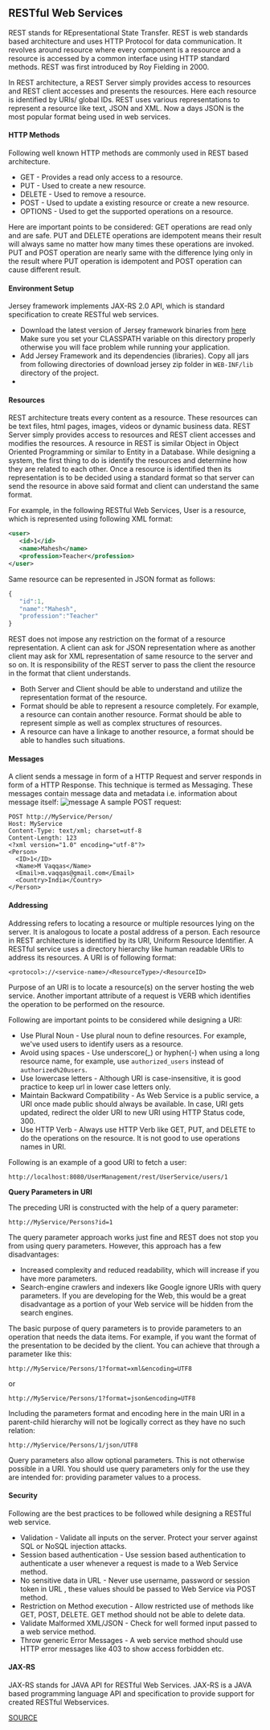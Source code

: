 ## RESTful Web Services
REST stands for REpresentational State Transfer. REST is web standards based architecture and uses HTTP Protocol for data communication. It revolves around resource where every component is a resource and a resource is accessed by a common interface using HTTP standard methods. REST was first introduced by Roy Fielding in 2000. 

In REST architecture, a REST Server simply provides access to resources and REST client accesses and presents the resources. Here each resource is identified by URIs/ global IDs. REST uses various representations to represent a resource like text, JSON and XML. Now a days JSON is the most popular format being used in web services.

#### HTTP Methods
Following well known HTTP methods are commonly used in REST based architecture.
* GET - Provides a read only access to a resource.
* PUT - Used to create a new resource.
* DELETE - Used to remove a resource.
* POST - Used to update a existing resource or create a new resource.
* OPTIONS - Used to get the supported operations on a resource.

Here are important points to be considered:
GET operations are read only and are safe. PUT and DELETE operations are idempotent means their result will always same no matter how many times these operations are invoked. PUT and POST operation are nearly same with the difference lying only in the result where PUT operation is idempotent and POST operation can cause different result.

#### Environment Setup
Jersey framework implements JAX-RS 2.0 API, which is standard specification to create RESTful web services. 
* Download the latest version of Jersey framework binaries from [here](https://jersey.java.net/download.html) Make sure you set your CLASSPATH variable on this directory properly otherwise you will face problem while running your application.
* Add Jersey Framework and its dependencies (libraries). Copy all jars from following directories of download jersey zip folder in `WEB-INF/lib` directory of the project.
* 

#### Resources
REST architecture treats every content as a resource. These resources can be text files, html pages, images, videos or dynamic business data. REST Server simply provides access to resources and REST client accesses and modifies the resources. A resource in REST is similar Object in Object Oriented Programming or similar to Entity in a Database. While designing a system, the first thing to do is identify the resources and determine how they are related to each other. Once a resource is identified then its representation is to be decided using a standard format so that server can send the resource in above said format and client can understand the same format.

For example, in the following RESTful Web Services, User is a resource, which is represented using following XML format:
```xml
<user>
   <id>1</id>
   <name>Mahesh</name>
   <profession>Teacher</profession>
</user>
```
Same resource can be represented in JSON format as follows:
```javascript
{
   "id":1,
   "name":"Mahesh",
   "profession":"Teacher"
}
```
REST does not impose any restriction on the format of a resource representation. A client can ask for JSON representation where as another client may ask for XML representation of same resource to the server and so on. It is responsibility of the REST server to pass the client the resource in the format that client understands.
* Both Server and Client should be able to understand and utilize the representation format of the resource.
* Format should be able to represent a resource completely. For example, a resource can contain another resource. Format should be able to represent simple as well as complex structures of resources.
* A resource can have a linkage to another resource, a format should be able to handles such situations.

#### Messages
A client sends a message in form of a HTTP Request and server responds in form of a HTTP Response. This technique is termed as Messaging. These messages contain message data and metadata i.e. information about message itself:
![message](https://cloud.githubusercontent.com/assets/13823751/13498043/df6b0222-e11d-11e5-9598-9d204de18298.jpg)
A sample POST request:
```
POST http://MyService/Person/
Host: MyService
Content-Type: text/xml; charset=utf-8
Content-Length: 123
<?xml version="1.0" encoding="utf-8"?>
<Person>
  <ID>1</ID>
  <Name>M Vaqqas</Name>
  <Email>m.vaqqas@gmail.com</Email>
  <Country>India</Country>
</Person>
```


#### Addressing
Addressing refers to locating a resource or multiple resources lying on the server. It is analogous to locate a postal address of a person. Each resource in REST architecture is identified by its URI, Uniform Resource Identifier. A RESTful service uses a directory hierarchy like human readable URIs to address its resources. A URI is of following format:
```
<protocol>://<service-name>/<ResourceType>/<ResourceID>
```
Purpose of an URI is to locate a resource(s) on the server hosting the web service. Another important attribute of a request is VERB which identifies the operation to be performed on the resource.

Following are important points to be considered while designing a URI:
* Use Plural Noun - Use plural noun to define resources. For example, we've used users to identify users as a resource.
* Avoid using spaces - Use underscore(_) or hyphen(-) when using a long resource name, for example, use `authorized_users` instead of `authorized%20users`.
* Use lowercase letters - Although URI is case-insensitive, it is good practice to keep url in lower case letters only.
* Maintain Backward Compatibility - As Web Service is a public service, a URI once made public should always be available. In case, URI gets updated, redirect the older URI to new URI using HTTP Status code, 300.
* Use HTTP Verb - Always use HTTP Verb like GET, PUT, and DELETE to do the operations on the resource. It is not good to use operations names in URI.

Following is an example of a good URI to fetch a user:
```
http://localhost:8080/UserManagement/rest/UserService/users/1
```
**Query Parameters in URI**

The preceding URI is constructed with the help of a query parameter:
```
http://MyService/Persons?id=1
```
The query parameter approach works just fine and REST does not stop you from using query parameters. However, this approach has a few disadvantages:
* Increased complexity and reduced readability, which will increase if you have more parameters.
* Search-engine crawlers and indexers like Google ignore URIs with query parameters. If you are developing for the Web, this would be a great disadvantage as a portion of your Web service will be hidden from the search engines.

The basic purpose of query parameters is to provide parameters to an operation that needs the data items. For example, if you want the format of the presentation to be decided by the client. You can achieve that through a parameter like this:
```
http://MyService/Persons/1?format=xml&encoding=UTF8
```
or
```
http://MyService/Persons/1?format=json&encoding=UTF8
```
Including the parameters format and encoding here in the main URI in a parent-child hierarchy will not be logically correct as they have no such relation:
```
http://MyService/Persons/1/json/UTF8
```
Query parameters also allow optional parameters. This is not otherwise possible in a URI. You should use query parameters only for the use they are intended for: providing parameter values to a process.

#### Security
Following are the best practices to be followed while designing a RESTful web service.
* Validation - Validate all inputs on the server. Protect your server against SQL or NoSQL injection attacks.
* Session based authentication - Use session based authentication to authenticate a user whenever a request is made to a Web Service method.
* No sensitive data in URL - Never use username, password or session token in URL , these values should be passed to Web Service via POST method.
* Restriction on Method execution - Allow restricted use of methods like GET, POST, DELETE. GET method should not be able to delete data.
* Validate Malformed XML/JSON - Check for well formed input passed to a web service method.
* Throw generic Error Messages - A web service method should use HTTP error messages like 403 to show access forbidden etc.

#### JAX-RS
JAX-RS stands for JAVA API for RESTful Web Services. JAX-RS is a JAVA based programming language API and specification to provide support for created RESTful Webservices.

[SOURCE](http://www.tutorialspoint.com/restful/index.htm)
